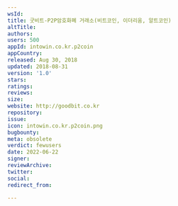 ```yaml
---
wsId: 
title: 굿비트-P2P암호화폐 거래소(비트코인, 이더리움, 알트코인)
altTitle: 
authors: 
users: 500
appId: intowin.co.kr.p2coin
appCountry: 
released: Aug 30, 2018
updated: 2018-08-31
version: '1.0'
stars: 
ratings: 
reviews: 
size: 
website: http://goodbit.co.kr
repository: 
issue: 
icon: intowin.co.kr.p2coin.png
bugbounty: 
meta: obsolete
verdict: fewusers
date: 2022-06-22
signer: 
reviewArchive: 
twitter: 
social: 
redirect_from: 

---
```


